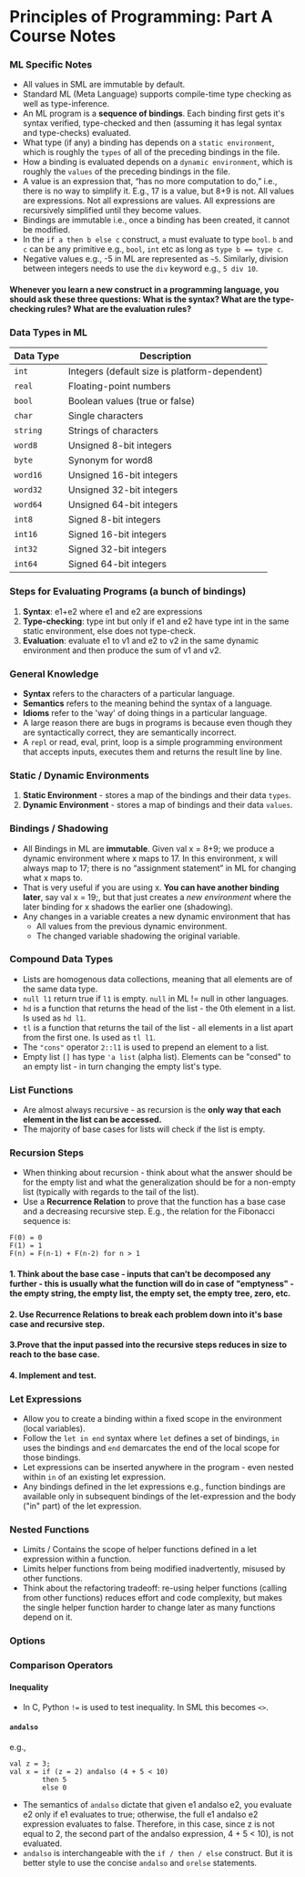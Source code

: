 # Principles of Programming: Part A Course Notes

### ML Specific Notes
- All values in SML are immutable by default.
- Standard ML (Meta Language) supports compile-time type checking as well as type-inference.
- An ML program is a **sequence of bindings**. Each binding first gets it's syntax verified, type-checked and then (assuming it has legal syntax and type-checks) evaluated.
- What type (if any) a binding has depends on a `static environment`, which is roughly the `types` of all of the preceding bindings in the file. 
- How a binding is evaluated depends on a `dynamic environment`, which is roughly the `values` of the preceding bindings in the file.
- A value is an expression that, “has no more computation to do,” i.e., there is no way to simplify it. E.g., 17 is a value, but 8+9 is not. All values are expressions. Not all expressions are values. All expressions are recursively simplified until they become values.
- Bindings are immutable i.e., once a binding has been created, it cannot be modified.
- In the `if a then b else c` construct, `a` must evaluate to type `bool`. `b` and `c` can be any primitive e.g., `bool`, `int` etc as long as `type b == type c`.
- Negative values e.g., -5 in ML are represented as `~5`. Similarly, division between integers needs to use the `div` keyword e.g., `5 div 10`.

#### Whenever you learn a new construct in a programming language, you should ask these three questions: What is the syntax? What are the type-checking rules? What are the evaluation rules?

### Data Types in ML

| Data Type | Description                                   |
| --------- | --------------------------------------------- |
| `int`       | Integers (default size is platform-dependent) |
| `real`      | Floating-point numbers                        |
| `bool`      | Boolean values (true or false)                |
| `char`      | Single characters                             |
| `string`    | Strings of characters                         |
| `word8`     | Unsigned 8-bit integers                       |
| `byte`      | Synonym for word8                             |
| `word16`    | Unsigned 16-bit integers                      |
| `word32`    | Unsigned 32-bit integers                      |
| `word64`    | Unsigned 64-bit integers                      |
| `int8`      | Signed 8-bit integers                         |
| `int16`     | Signed 16-bit integers                        |
| `int32`     | Signed 32-bit integers                        |
| `int64`     | Signed 64-bit integers                        |

### Steps for Evaluating Programs (a bunch of bindings)
1. **Syntax**: e1+e2 where e1 and e2 are expressions
2. **Type-checking**: type int but only if e1 and e2 have type int in the same static environment, else does not type-check.
3. **Evaluation**: evaluate e1 to v1 and e2 to v2 in the same dynamic environment and then produce the sum of v1 and v2.

### General Knowledge
- **Syntax** refers to the characters of a particular language.
- **Semantics** refers to the meaning behind the syntax of a language.
- **Idioms** refer to the 'way' of doing things in a particular language.
- A large reason there are bugs in programs is because even though they are syntactically correct, they are semantically incorrect.
- A `repl` or read, eval, print, loop is a simple programming environment that accepts inputs, executes them and returns the result line by line.

### Static / Dynamic Environments
1. **Static Environment** - stores a map of the bindings and their data `types`.
2. **Dynamic Environment** - stores a map of bindings and their data `values`.

### Bindings / Shadowing
- All Bindings in ML are **immutable**. Given val x = 8+9; we produce a dynamic environment where x maps to 17. In this environment, x will always map to 17; there is no “assignment statement” in ML for changing what x maps to. 
- That is very useful if you are using x. **You can have another binding later**, say val x = 19;, but that just creates a *new environment* where the later binding for x shadows the earlier one (shadowing).
- Any changes in a variable creates a new dynamic environment that has
  - All values from the previous dynamic environment.
  - The changed variable shadowing the original variable.

### Compound Data Types
- Lists are homogenous data collections, meaning that all elements are of the same data type.
- `null l1` return true if `l1` is empty. `null` in ML != null in other languages.
- `hd` is a function that returns the head of the list - the 0th element in a list. Is used as `hd l1`.
- `tl` is a function that returns the tail of the list - all elements in a list apart from the first one. Is used as `tl l1`.
- The `"cons"` operator `2::l1` is used to prepend an element to a list.
- Empty list `[]` has type `'a list` (alpha list). Elements can be "consed" to an empty list - in turn changing the empty list's type.


### List Functions
- Are almost always recursive - as recursion is the **only way that each element in the list can be accessed.**
- The majority of base cases for lists will check if the list is empty.

### Recursion Steps
- When thinking about recursion - think about what the answer should be for the empty list and what the generalization should be for a non-empty list (typically with regards to the tail of the list).
- Use a **Recurrence Relation** to prove that the function has a base case and a decreasing recursive step. E.g., the relation for the Fibonacci sequence is:

```
F(0) = 0
F(1) = 1
F(n) = F(n-1) + F(n-2) for n > 1
```

#### 1. Think about the base case - inputs that can’t be decomposed any further - this is usually what the function will do in case of "emptyness" - the empty string, the empty list, the empty set, the empty tree, zero, etc.
#### 2. Use **Recurrence Relations** to break each problem down into it's base case and recursive step.
#### 3.Prove that the input passed into the recursive steps reduces in size to reach to the base case.
#### 4. Implement and test.


### Let Expressions
- Allow you to create a binding within a fixed scope in the environment (local variables).
- Follow the `let in end` syntax where `let` defines a set of bindings, `in` uses the bindings and `end` demarcates the end of the local scope for those bindings.
- Let expressions can be inserted anywhere in the program - even nested within `in` of an existing let expression.
- Any bindings defined in the let expressions e.g., function bindings are available only in subsequent bindings of the let-expression and the body ("in" part) of the let expression.


### Nested Functions
- Limits / Contains the scope of helper functions defined in a let expression within a function.
- Limits helper functions from being modified inadvertently, misused by other functions.
- Think about the refactoring tradeoff: re-using helper functions (calling from other functions) reduces effort and code complexity, but makes the single helper function harder to change later as many functions depend on it.

### Options

### Comparison Operators
#### Inequality
- In C, Python `!=` is used to test inequality. In SML this becomes `<>`.



#### `andalso`

e.g.,
```
val z = 3;
val x = if (z = 2) andalso (4 + 5 < 10)
        then 5
        else 0
```

- The semantics of `andalso` dictate that given e1 andalso e2, you evaluate e2 only if e1 evaluates to true; otherwise, the full e1 andalso e2 expression evaluates to false. Therefore, in this case, since z is not equal to 2, the second part of the andalso expression, 4 + 5 < 10), is not evaluated.
- `andalso` is interchangeable with the `if / then / else` construct. But it is better style to use the concise `andalso` and `orelse` statements.